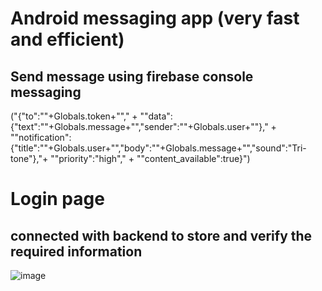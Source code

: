 # Android messaging app (very fast and efficient)
## Send message using firebase console messaging 

("{\"to\":\""+Globals.token+"\"," +
                    "\"data\":{\"text\":\""+Globals.message+"\",\"sender\":\""+Globals.user+"\"}," +
                    "\"notification\":{\"title\":\""+Globals.user+"\",\"body\":\""+Globals.message+"\",\"sound\":\"Tri-tone\"},"+
                    "\"priority\":\"high\"," +
                    "\"content_available\":true}")

# Login page
## connected with backend to store and verify the required information
![image](https://github.com/ayush19283/Android-Messenger/Screenshot/login.jpeg)
